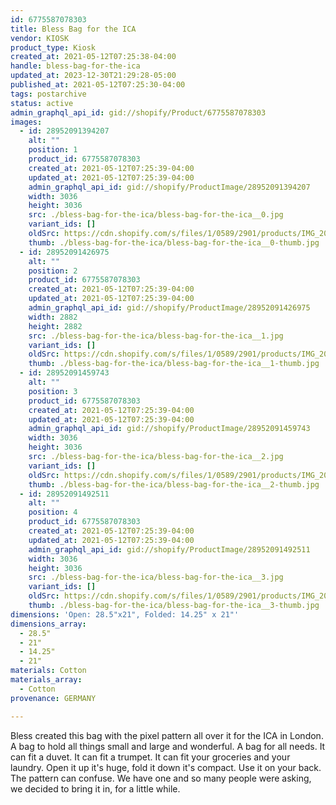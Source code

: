```yaml
---
id: 6775587078303
title: Bless Bag for the ICA
vendor: KIOSK
product_type: Kiosk
created_at: 2021-05-12T07:25:38-04:00
handle: bless-bag-for-the-ica
updated_at: 2023-12-30T21:29:28-05:00
published_at: 2021-05-12T07:25:30-04:00
tags: postarchive
status: active
admin_graphql_api_id: gid://shopify/Product/6775587078303
images:
  - id: 28952091394207
    alt: ""
    position: 1
    product_id: 6775587078303
    created_at: 2021-05-12T07:25:39-04:00
    updated_at: 2021-05-12T07:25:39-04:00
    admin_graphql_api_id: gid://shopify/ProductImage/28952091394207
    width: 3036
    height: 3036
    src: ./bless-bag-for-the-ica/bless-bag-for-the-ica__0.jpg
    variant_ids: []
    oldSrc: https://cdn.shopify.com/s/files/1/0589/2901/products/IMG_20200107_150045.jpg?v=1620818739
    thumb: ./bless-bag-for-the-ica/bless-bag-for-the-ica__0-thumb.jpg
  - id: 28952091426975
    alt: ""
    position: 2
    product_id: 6775587078303
    created_at: 2021-05-12T07:25:39-04:00
    updated_at: 2021-05-12T07:25:39-04:00
    admin_graphql_api_id: gid://shopify/ProductImage/28952091426975
    width: 2882
    height: 2882
    src: ./bless-bag-for-the-ica/bless-bag-for-the-ica__1.jpg
    variant_ids: []
    oldSrc: https://cdn.shopify.com/s/files/1/0589/2901/products/IMG_20200107_150123.jpg?v=1620818739
    thumb: ./bless-bag-for-the-ica/bless-bag-for-the-ica__1-thumb.jpg
  - id: 28952091459743
    alt: ""
    position: 3
    product_id: 6775587078303
    created_at: 2021-05-12T07:25:39-04:00
    updated_at: 2021-05-12T07:25:39-04:00
    admin_graphql_api_id: gid://shopify/ProductImage/28952091459743
    width: 3036
    height: 3036
    src: ./bless-bag-for-the-ica/bless-bag-for-the-ica__2.jpg
    variant_ids: []
    oldSrc: https://cdn.shopify.com/s/files/1/0589/2901/products/IMG_20200107_150253.jpg?v=1620818739
    thumb: ./bless-bag-for-the-ica/bless-bag-for-the-ica__2-thumb.jpg
  - id: 28952091492511
    alt: ""
    position: 4
    product_id: 6775587078303
    created_at: 2021-05-12T07:25:39-04:00
    updated_at: 2021-05-12T07:25:39-04:00
    admin_graphql_api_id: gid://shopify/ProductImage/28952091492511
    width: 3036
    height: 3036
    src: ./bless-bag-for-the-ica/bless-bag-for-the-ica__3.jpg
    variant_ids: []
    oldSrc: https://cdn.shopify.com/s/files/1/0589/2901/products/IMG_20200106_220207.jpg?v=1620818739
    thumb: ./bless-bag-for-the-ica/bless-bag-for-the-ica__3-thumb.jpg
dimensions: 'Open: 28.5"x21", Folded: 14.25" x 21"'
dimensions_array:
  - 28.5"
  - 21"
  - 14.25"
  - 21"
materials: Cotton
materials_array:
  - Cotton
provenance: GERMANY

---
```


Bless created this bag with the pixel pattern all over it for the ICA in London. A bag to hold all things small and large and wonderful. A bag for all needs. It can fit a duvet. It can fit a trumpet. It can fit your groceries and your laundry. Open it up it's huge, fold it down it's compact. Use it on your back. The pattern can confuse. We have one and so many people were asking, we decided to bring it in, for a little while.